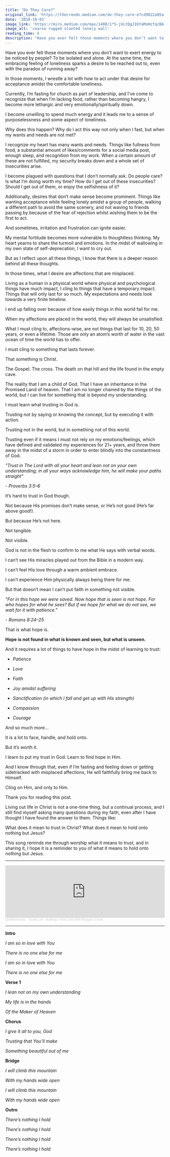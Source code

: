 ```yaml
---
title: "Do They Care?"
original_link: 'https://thecreedo.medium.com/do-they-care-e7cd9822a05a'
date: '2018-10-03'
image_link: 'https://miro.medium.com/max/1400/1*S-jVLtQgJ1bYaMoHzfqcBA.jpeg'
image_alt: 'coarse rugged slanted lonely wall'
reading_time: 8
description: "Have you ever felt those moments where you don’t want to exert energy to be noticed by people? To be isolated and alone. At the same time, the embracing feeling of loneliness sparks a desire to be reached out to, even with the paradox of running away?"
---
```

Have you ever felt those moments where you don’t want to exert energy to be noticed by people? To be isolated and alone. At the same time, the embracing feeling of loneliness sparks a desire to be reached out to, even with the paradox of running away?

In those moments, I wrestle a lot with how to act under that desire for acceptance amidst the comfortable loneliness.

Currently, I’m fasting for church as part of leadership, and I’ve come to recognize that when I’m lacking food, rather than becoming hangry, I become more lethargic and very emotionally/spiritually down.

I become unwilling to spend much energy and it leads me to a sense of purposelessness and some aspect of loneliness.

Why does this happen? Why do I act this way not only when I fast, but when my wants and needs are not met?

I recognize my heart has many wants and needs. Things like fullness from food, a substantial amount of likes/comments for a social media post, enough sleep, and recognition from my work. When a certain amount of these are not fulfilled, my security breaks down and a whole set of insecurities arise.

I become plagued with questions that I don’t normally ask. Do people care? Is what I’m doing worth my time? How do I get out of these insecurities? Should I get out of them, or enjoy the selfishness of it?

Additionally, desires that don’t make sense become prominent. Things like wanting acceptance while feeling lonely amidst a group of people, walking a different path to avoid the same scenery, and not waving to friends passing by because of the fear of rejection whilst wishing them to be the first to act.

And sometimes, irritation and frustration can ignite easier.

My mental fortitude becomes more vulnerable to thoughtless thinking. My heart yearns to share the turmoil and emotions. In the midst of wallowing in my own state of self-deprecation, I want to cry out.

But as I reflect upon all these things, I know that there is a deeper reason behind all these thoughts.

In those times, what I desire are affections that are misplaced.

Living as a human in a physical world where physical and psychological things have much impact, I cling to things that have a temporary impact. Things that will only last for so much. My expectations and needs look towards a very finite timeline.

I end up falling over because of how easily things in this world fail for me.

When my affections are placed in the world, they will always be unsatisfied.

What I must cling to, affections-wise, are not things that last for 10, 20, 50 years, or even a lifetime. Those are only an atom’s worth of water in the vast ocean of time the world has to offer.

I must cling to something that lasts forever.

That something is Christ.

The Gospel. The cross. The death on that hill and the life found in the empty cave.

The reality that I am a child of God. That I have an inheritance in the Promised Land of heaven. That I am no longer chained by the things of the world, but I can live for something that is beyond my understanding.

I must learn what trusting in God is.

Trusting not by saying or knowing the concept, but by executing it with action.

Trusting not in the world, but in something not of this world.

Trusting even if it means I must not rely on my emotions/feelings, which have defined and validated my experiences for 21+ years, and throw them away in the midst of a storm in order to enter blindly into the constantness of God.

_"Trust in The Lord with all your heart and lean not on your own understanding; in all your ways acknowledge him, he will make your paths straight"_

_- Proverbs 3:5–6_

It’s hard to trust in God though.

Not because His promises don’t make sense, or He’s not good (He’s far above good!).

But because He’s not here.

Not tangible.

Not visible.

God is not in the flesh to confirm to me what He says with verbal words.

I can’t see His miracles played out from the Bible in a modern way.

I can’t feel His love through a warm ambient embrace.

I can’t experience Him physically always being there for me.

But that doesn’t mean I can’t put faith in something not visible.

_"For in this hope we were saved. Now hope that is seen is not hope. For who hopes for what he sees? But if we hope for what we do not see, we wait for it with patience."_

_- Romans 8:24–25_

That is what hope is.

**Hope is not found in what is known and seen, but what is unseen.**

And it requires a lot of things to have hope in the midst of learning to trust:

- _Patience_

- _Love_

- _Faith_

- _Joy amidst suffering_

- _Sanctification (in which I fall and get up with His strength)_

- _Compassion_

- _Courage_

And so much more...

It is a lot to face, handle, and hold onto.

But it’s worth it.

I learn to put my trust in God. Learn to find hope in Him.

And I know through that, even if I’m fasting and feeling down or getting sidetracked with misplaced affections, He will faithfully bring me back to Himself.

Cling on Him, and only to Him.

Thank you for reading this post.

Living out life in Christ is not a one-time thing, but a continual process, and I still find myself asking many questions during my faith, even after I have thought I have found the answer to them. Things like:

What does it mean to trust in Christ? What does it mean to hold onto nothing but Jesus?

This song reminds me through worship what it means to trust, and in sharing it, I hope it is a reminder to you of what it means to hold onto nothing but Jesus.

---

<iframe width="100%" height="166" scrolling="no" frameBorder="no" allow="autoplay" src="https://w.soundcloud.com/player/?url=https%3A//api.soundcloud.com/tracks/182328715&color=ff5500"></iframe><div style="font-size: 10px; color: #cccccc;line-break: anywhere;word-break: normal;overflow: hidden;white-space: nowrap;text-overflow: ellipsis; font-family: Interstate,Lucida Grande,Lucida Sans Unicode,Lucida Sans,Garuda,Verdana,Tahoma,sans-serif;font-weight: 100;"><a href="https://soundcloud.com/thesarahtree" title="sarahleemusic" target="_blank" style="color: #cccccc; text-decoration: none;">sarahleemusic</a> · <a href="https://soundcloud.com/thesarahtree/sarah-lee-nothing-i-hold-on-to-climb" title="Sarah Lee - Nothing I Hold Onto (Will Reagan) Cover" target="_blank" style="color: #cccccc; text-decoration: none;">Sarah Lee - Nothing I Hold Onto (Will Reagan) Cover</a></div>

---

**Intro**

_I am so in love with You_

_There is no one else for me_

_I am so in love with You_

_There is no one else for me_

**Verse 1**

_I lean not on my own understanding_

_My life is in the hands_

_Of the Maker of Heaven_

**Chorus**

_I give it all to you, God_

_Trusting that You’ll make_

_Something beautiful out of me_

**Bridge**

_I will climb this mountain_

_With my hands wide open_

_I will climb this mountain_

_With my hands wide open_

**Outro**

_There’s nothing I hold_

_There’s nothing I hold_

_There’s nothing I hold_

_There’s nothing I hold_